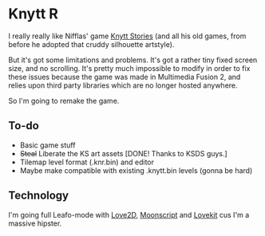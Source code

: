 Knytt R
=======

I really really like Nifflas' game [Knytt Stories](http://nifflas.ni2.se/?page=Knytt+Stories) (and all his old games, from before he adopted that cruddy silhouette artstyle).

But it's got some limitations and problems. It's got a rather tiny fixed screen size, and no scrolling. It's pretty much impossible to modify in order to fix these issues because the game was made in Multimedia Fusion 2, and relies upon third party libraries which are no longer hosted anywhere.

So I'm going to remake the game.

To-do
-----

* Basic game stuff
* ~~Steal~~ Liberate the KS art assets [DONE! Thanks to KSDS guys.]
* Tilemap level format (.knr.bin) and editor
* Maybe make compatible with existing .knytt.bin levels (gonna be hard)

Technology
----------

I'm going full Leafo-mode with [Love2D](http://love2d.org/), [Moonscript](http://moonscript.org) and [Lovekit](https://github.com/leafo/lovekit) cus I'm a massive hipster.